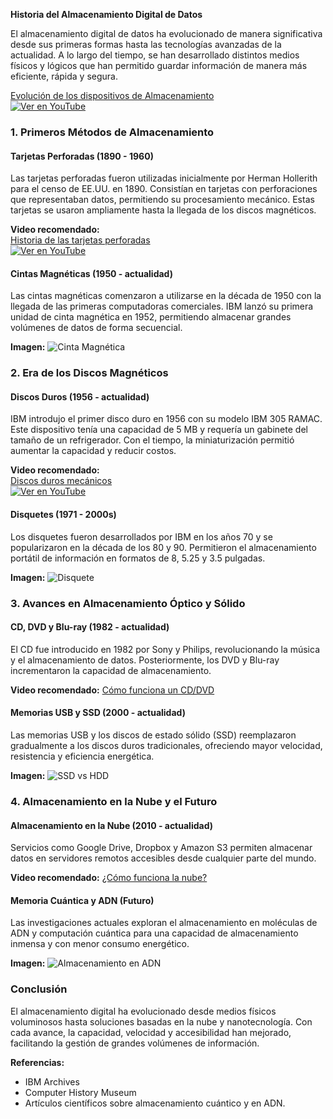 **Historia del Almacenamiento Digital de Datos**

El almacenamiento digital de datos ha evolucionado de manera significativa desde sus primeras formas hasta las tecnologías avanzadas de la actualidad. A lo largo del tiempo, se han desarrollado distintos medios físicos y lógicos que han permitido guardar información de manera más eficiente, rápida y segura.

[Evolución de los dispositivos de Almacenamiento](https://youtu.be/V7qg1WGSdvc?si=7Coo6vX7iJg8aICJ)   
[![Ver en YouTube](https://img.youtube.com/vi/V7qg1WGSdvc/0.jpg)](https://www.youtube.com/watch?v=V7qg1WGSdvc)  

### **1. Primeros Métodos de Almacenamiento**

#### **Tarjetas Perforadas (1890 - 1960)**
Las tarjetas perforadas fueron utilizadas inicialmente por Herman Hollerith para el censo de EE.UU. en 1890. Consistían en tarjetas con perforaciones que representaban datos, permitiendo su procesamiento mecánico. Estas tarjetas se usaron ampliamente hasta la llegada de los discos magnéticos.

**Video recomendado:**   
[Historia de las tarjetas perforadas](https://youtu.be/IVg3-X8PkY4?si=mebt673l4-oR9aO0)   
[![Ver en YouTube](https://img.youtube.com/vi/IVg3-X8PkY4/0.jpg)](https://www.youtube.com/watch?v=IVg3-X8PkY4)    

#### **Cintas Magnéticas (1950 - actualidad)**
Las cintas magnéticas comenzaron a utilizarse en la década de 1950 con la llegada de las primeras computadoras comerciales. IBM lanzó su primera unidad de cinta magnética en 1952, permitiendo almacenar grandes volúmenes de datos de forma secuencial.

**Imagen:** ![Cinta Magnética](https://www.example.com/cinta_magnetica.jpg)

### **2. Era de los Discos Magnéticos**

#### **Discos Duros (1956 - actualidad)**
IBM introdujo el primer disco duro en 1956 con su modelo IBM 305 RAMAC. Este dispositivo tenía una capacidad de 5 MB y requería un gabinete del tamaño de un refrigerador. Con el tiempo, la miniaturización permitió aumentar la capacidad y reducir costos.

**Video recomendado:**    
[Discos duros mecánicos](https://youtu.be/oD9sfQQj5zM?si=mebt673l4-oR9aO0)   
[![Ver en YouTube](https://img.youtube.com/vi/oD9sfQQj5zM/0.jpg)](https://www.youtube.com/watch?v=oD9sfQQj5zM)    

#### **Disquetes (1971 - 2000s)**
Los disquetes fueron desarrollados por IBM en los años 70 y se popularizaron en la década de los 80 y 90. Permitieron el almacenamiento portátil de información en formatos de 8, 5.25 y 3.5 pulgadas.

**Imagen:** ![Disquete](https://www.example.com/disquete.jpg)

### **3. Avances en Almacenamiento Óptico y Sólido**

#### **CD, DVD y Blu-ray (1982 - actualidad)**
El CD fue introducido en 1982 por Sony y Philips, revolucionando la música y el almacenamiento de datos. Posteriormente, los DVD y Blu-ray incrementaron la capacidad de almacenamiento.

**Video recomendado:** [Cómo funciona un CD/DVD](https://www.youtube.com/watch?v=XXXXXXX)

#### **Memorias USB y SSD (2000 - actualidad)**
Las memorias USB y los discos de estado sólido (SSD) reemplazaron gradualmente a los discos duros tradicionales, ofreciendo mayor velocidad, resistencia y eficiencia energética.

**Imagen:** ![SSD vs HDD](https://www.example.com/ssd_vs_hdd.jpg)

### **4. Almacenamiento en la Nube y el Futuro**

#### **Almacenamiento en la Nube (2010 - actualidad)**
Servicios como Google Drive, Dropbox y Amazon S3 permiten almacenar datos en servidores remotos accesibles desde cualquier parte del mundo.

**Video recomendado:** [¿Cómo funciona la nube?](https://www.youtube.com/watch?v=XXXXXXX)

#### **Memoria Cuántica y ADN (Futuro)**
Las investigaciones actuales exploran el almacenamiento en moléculas de ADN y computación cuántica para una capacidad de almacenamiento inmensa y con menor consumo energético.

**Imagen:** ![Almacenamiento en ADN](https://www.example.com/almacenamiento_adn.jpg)

### **Conclusión**
El almacenamiento digital ha evolucionado desde medios físicos voluminosos hasta soluciones basadas en la nube y nanotecnología. Con cada avance, la capacidad, velocidad y accesibilidad han mejorado, facilitando la gestión de grandes volúmenes de información.

**Referencias:**
- IBM Archives
- Computer History Museum
- Artículos científicos sobre almacenamiento cuántico y en ADN.

